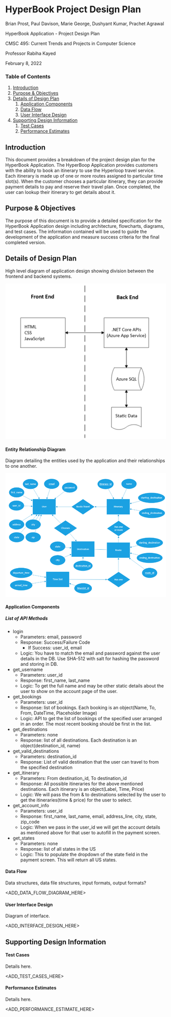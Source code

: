 
# HyperBook Project Design Plan

Brian Prost, Paul Davison, Marie George, Dushyant Kumar, Prachet Agrawal

HyperBook Application - Project Design Plan

CMSC 495: Current Trends and Projects in Computer Science

Professor Rabiha Kayed

February 8, 2022


### Table of Contents

1. [Introduction](#introduction)
2. [Purpose & Objectives](#purpose--objectives)
3. [Details of Design Plan](#details-of-design-plan)
    1. [Application Components](#application-components)
    2. [Data Flow](#data-flow)
    3. [User Interface Design](#user-interface-design)
4. [Supporting Design Information](#supporting-design-information)
    1. [Test Cases](#test-cases)
    2. [Performance Estimates](#performance-estimates)

## Introduction

This document provides a breakdown of the project design plan for the HyperBook Application.  The HyperBoop Application provides customers with the ability to book an itinerary to use the Hyperloop travel service.  Each itinerary is made up of one or more routes assigned to particular time slot(s).  When the customer chooses a particular itinerary, they can provide payment details to pay and reserve their travel plan.  Once completed, the user can lookup their itinerary to get details about it.


## Purpose & Objectives

The purpose of this document is to provide a detailed specification for the HyperBook Application design including architecture, flowcharts, diagrams, and test cases.  The information contained will be used to guide the development of the application and measure success criteria for the final completed version.


## Details of Design Plan

High level diagram of application design showing division between the frontend and backend systems.

<img src="https://raw.githubusercontent.com/brianprost/HyperBook/main/plan/arch_diag.png" width="600">


#### Entity Relationship Diagram

Diagram detailing the entities used by the application and their relationships to one another.

<img src="https://raw.githubusercontent.com/brianprost/HyperBook/main/plan/er_diag.png" width="600">


#### Application Components

##### List of API Methods

- login
	- Parameters: email, password
	- Response: Success/Failure Code
		- If Success: user_id, email
	- Logic: You have to match the email and password against the user details in the DB. Use SHA-512 with salt for hashing the password and storing in DB.
- get_username
	- Parameters: user_id
	- Response: first_name, last_name
	- Logic: To get the full name and may be other static details about the user to show on the account page of the user.
- get_bookings
	- Parameters: user_id
	- Response: list of bookings. Each booking is an object(Name, To, From, DateTime, Placeholder Image)
	- Logic: API to get the list of bookings of the specified user arranged in an order. The most recent booking should be first in the list.
- get_destinations
	- Parameters: none
	- Response: list of all destinations. Each destination is an object(destination_id, name)
- get_valid_destinations
	- Parameters: destination_id
	- Response: List of valid destination that the user can travel to from the specified destination
- get_itinerary
	- Parameters: From destination_id, To destination_id
	- Response: All possible itineraries for the above mentioned destinations. Each itinerary is an object(Label, Time, Price)
	- Logic: We will pass the from & to destinations selected by the user to get the itineraries(time & price) for the user to select.
- get_account_info
	- Parameters: user_id
	- Response: first_name, last_name, email, address_line, city, state, zip_code
	- Logic: When we pass in the user_id we will get the account details as mentioned above for that user to autofill in the payment screen.
- get_states
	- Parameters: none
	- Response: list of all states in the US
	- Logic: This to populate the dropdown of the state field in the payment screen. This will return all US states.


#### Data Flow

Data structures, data file structures, input formats, output formats?

<ADD_DATA_FLOW_DIAGRAM_HERE>


#### User Interface Design

Diagram of interface.

<ADD_INTERFACE_DESIGN_HERE>


## Supporting Design Information

#### Test Cases

Details here.

<ADD_TEST_CASES_HERE>


#### Performance Estimates

Details here.

<ADD_PERFORMANCE_ESTIMATE_HERE>
